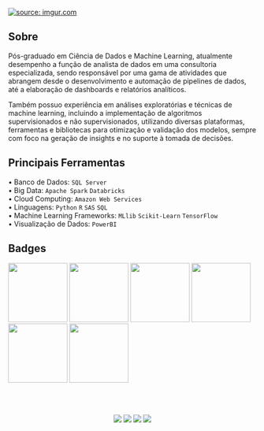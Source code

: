<a href="https://imgur.com/yA623Wm"><img src="https://i.imgur.com/yA623Wm.gif" title="source: imgur.com" /></a>

## Sobre

Pós-graduado em Ciência de Dados e Machine Learning, atualmente desempenho a função de analista de dados em uma consultoria especializada, sendo responsável por uma gama de atividades que abrangem desde o desenvolvimento e automação de pipelines de dados, até a elaboração de dashboards e relatórios analíticos.

Também possuo experiência em análises exploratórias e técnicas de machine learning, incluindo a implementação de algoritmos supervisionados e não supervisionados, utilizando diversas plataformas, ferramentas e bibliotecas para otimização e validação dos modelos, sempre com foco na geração de insights e no suporte à tomada de decisões.


## Principais Ferramentas

• Banco de Dados: `SQL Server` <br>
• Big Data: `Apache Spark` `Databricks` <br>
• Cloud Computing: `Amazon Web Services` <br>
• Linguagens: `Python` `R` `SAS` `SQL` <br>
• Machine Learning Frameworks: `MLlib` `Scikit-Learn` `TensorFlow` <br>
• Visualização de Dados: `PowerBI` <br>

## Badges

<p float="left">
<img src="https://i.imgur.com/AlNTJPb.png" width="120"/>
<img src="https://i.imgur.com/JMkWLua.png" width="120"/>
<img src="https://i.imgur.com/9lqcFbx.png" width="120"/>
<img src="https://i.imgur.com/ZxnWare.png" width="120"/>
<img src="https://i.imgur.com/hSraufF.png" width="120"/>
<img src="https://i.imgur.com/I9MdTCC.png" width="120"/>
</p>

<br></br>

<p align="center">
  <a href="mailto:rafaelfelippe_@hotmail.com" alt="Email">
  <img src="https://img.shields.io/badge/Microsoft_Outlook-0078D4?style=flat&logo=microsoft-outlook&logoColor=white" /></a>
  
  <a href="https://api.whatsapp.com/send?1=pt_BR&phone=5519996893190" alt="WhatsApp">
  <img src="https://img.shields.io/badge/-WhatsApp-25d366?style=flat&labelColor=25d366&logo=whatsapp&logoColor=white" /></a>

  <a href="https://www.linkedin.com/in/rafaelfelippe/" alt="Linkedin">
  <img src="https://img.shields.io/badge/-Linkedin-0e76a8?style=flat&logo=Linkedin&logoColor=white&link=" /></a>
  
  <a href="https://ds-rafaelfelippe.github.io/" alt="Portfólio">
  <img src="https://img.shields.io/badge/Portf%C3%B3lio-Rafael%20Felippe-blue" /></a>
</p>
